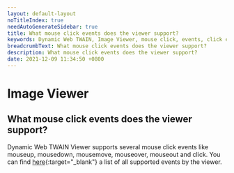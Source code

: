 ```yaml
---
layout: default-layout
noTitleIndex: true
needAutoGenerateSidebar: true
title: What mouse click events does the viewer support?
keywords: Dynamic Web TWAIN, Image Viewer, mouse click, events, click events
breadcrumbText: What mouse click events does the viewer support?
description: What mouse click events does the viewer support?
date: 2021-12-09 11:34:50 +0800
---
```


# Image Viewer

## What mouse click events does the viewer support?

Dynamic Web TWAIN Viewer supports several mouse click events like mouseup, mousedown, mousemove, mouseover, mouseout and click. You can find [here](/_articles/info/api/WebTwain_Viewer.md#events){:target="_blank"} a list of all supported events by the viewer.
